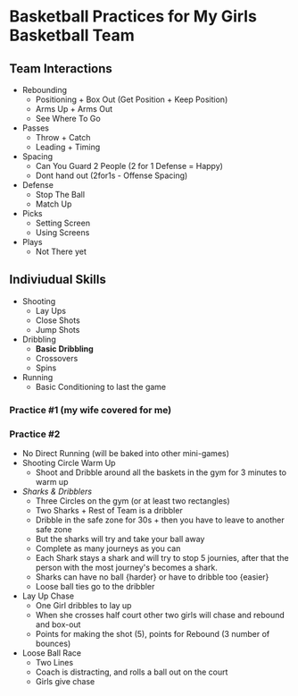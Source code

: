 # Basketball Practices for My Girls Basketball Team

## Team Interactions
- Rebounding
  - Positioning + Box Out (Get Position + Keep Position)
  - Arms Up + Arms Out
  - See Where To Go
- Passes
  - Throw + Catch
  - Leading + Timing
- Spacing
  - Can You Guard 2 People (2 for 1 Defense = Happy)
  - Dont hand out (2for1s - Offense Spacing)
- Defense
  - Stop The Ball
  - Match Up
- Picks
  - Setting Screen
  - Using Screens
- Plays
  - Not There yet

## Indiviudual Skills 
- Shooting
  - Lay Ups
  - Close Shots
  - Jump Shots
- Dribbling
  - **Basic Dribbling**
  - Crossovers
  - Spins
- Running
  - Basic Conditioning to last the game


### Practice #1 (my wife covered for me)

### Practice #2
- No Direct Running (will be baked into other mini-games)
- Shooting Circle Warm Up
  - Shoot and Dribble around all the baskets in the gym for 3 minutes to warm up
- *Sharks & Dribblers*
  - Three Circles on the gym (or at least two rectangles)
  - Two Sharks + Rest of Team is a dribbler
  - Dribble in the safe zone for 30s + then you have to leave to another safe zone
  - But the sharks will try and take your ball away 
  - Complete as many journeys as you can
  - Each Shark stays a shark and will try to stop 5 journies, after that the person with the most journey's becomes a shark.
  - Sharks can have no ball {harder} or have to dribble too {easier}
  - Loose ball ties go to the dribbler
- Lay Up Chase
  - One Girl dribbles to lay up 
  - When she crosses half court other two girls will chase and rebound and box-out
  - Points for making the shot (5), points for Rebound (3 number of bounces)
- Loose Ball Race
  - Two Lines
  - Coach is distracting, and rolls a ball out on the court
  - Girls give chase

